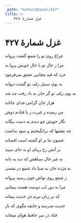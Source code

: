 ```yaml
---
_path: "hafez/ghazal/427"
title: >-
    غزل شمارهٔ ۴۲۷
---
```

# غزل شمارهٔ ۴۲۷

<div class="b" id="bn1"><div class="m1"><p>چراغ روی تو را شمع گشت پروانه</p></div>
<div class="m2"><p>مرا ز حال تو با حال خویش پروا نه</p></div></div>
<div class="b" id="bn2"><div class="m1"><p>خرد که قید مجانین عشق می‌فرمود</p></div>
<div class="m2"><p>به بوی سنبل زلف تو گشت دیوانه</p></div></div>
<div class="b" id="bn3"><div class="m1"><p>به بوی زلف تو گر جان به باد رفت چه شد</p></div>
<div class="m2"><p>هزار جان گرامی فدای جانانه</p></div></div>
<div class="b" id="bn4"><div class="m1"><p>من رمیده ز غیرت ز پا فتادم دوش</p></div>
<div class="m2"><p>نگار خویش چو دیدم به دست بیگانه</p></div></div>
<div class="b" id="bn5"><div class="m1"><p>چه نقشها که برانگیختیم و سود نداشت</p></div>
<div class="m2"><p>فسون ما بر او گشته است افسانه</p></div></div>
<div class="b" id="bn6"><div class="m1"><p>بر آتش رخ زیبای او به جای سپند</p></div>
<div class="m2"><p>به غیر خال سیاهش که دید به دانه</p></div></div>
<div class="b" id="bn7"><div class="m1"><p>به مژده جان به صبا داد شمع در نفسی</p></div>
<div class="m2"><p>ز شمع روی تواش چون رسید پروانه</p></div></div>
<div class="b" id="bn8"><div class="m1"><p>مرا به دور لب دوست هست پیمانی</p></div>
<div class="m2"><p>که بر زبان نبرم جز حدیث پیمانه</p></div></div>
<div class="b" id="bn9"><div class="m1"><p>حدیث مدرسه و خانقه مگوی که باز</p></div>
<div class="m2"><p>فتاد در سر حافظ هوای میخانه</p></div></div>
